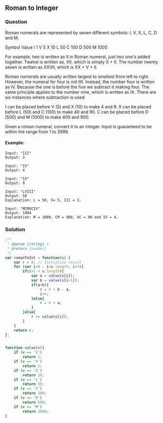 ## Roman to Integer

### Question

Roman numerals are represented by seven different symbols: I, V, X, L, C, D and M.

Symbol       Value
I             1
V             5
X             10
L             50
C             100
D             500
M             1000

For example, two is written as II in Roman numeral, just two one's added together. 
Twelve is written as, XII, which is simply X + II. 
The number twenty seven is written as XXVII, which is XX + V + II.

Roman numerals are usually written largest to smallest from left to right.
However, the numeral for four is not IIII. Instead, the number four is written as IV. 
Because the one is before the five we subtract it making four. 
The same principle applies to the number nine, which is written as IX. There are six instances where subtraction is used:

I can be placed before V (5) and X (10) to make 4 and 9. 
X can be placed before L (50) and C (100) to make 40 and 90. 
C can be placed before D (500) and M (1000) to make 400 and 900.

Given a roman numeral, convert it to an integer. 
Input is guaranteed to be within the range from 1 to 3999.

#### Example:
```shell
Input: "III"
Output: 3
```

```shell
Input: "IV"
Output: 4
```

```shell
Input: "IX"
Output: 9
```

```shell
Input: "LVIII"
Output: 58
Explanation: L = 50, V= 5, III = 3.
```

```shell
Input: "MCMXCIV"
Output: 1994
Explanation: M = 1000, CM = 900, XC = 90 and IV = 4.
```

### Solution
```javascript
/**
 * @param {string} s
 * @return {number}
 */
var romanToInt = function(s) {
    var r = 0; // Initialize result 
    for (var i=0 ; i<s.length; i++){
        if(i+1 < s.length){
            var a = value(s[i]);
            var b = value(s[i+1]);
            if(a<b){
                r = r + b - a;
                i++;
            }else{
                r = r + a;
            }
        }else{
            r += value(s[i]);
        }
    }
    return r;
};


function value(v){
    if (v == 'I') 
        return 1; 
    if (v == 'V') 
        return 5; 
    if (v == 'X') 
        return 10; 
    if (v == 'L') 
        return 50; 
    if (v == 'C') 
        return 100; 
    if (v == 'D') 
        return 500; 
    if (v == 'M') 
        return 1000; 
}
```
